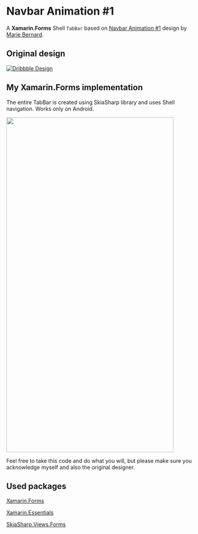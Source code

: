 # Navbar Animation #1

A **Xamarin.Forms** Shell `TabBar` based on [Navbar Animation #1](https://dribbble.com/shots/9852644-Navbar-Animation-1) design by [Marie Bernard](https://dribbble.com/marie_brn).

## Original design
[![Dribbble Design](https://github.com/RadekVyM/Navbar-Animation-1/blob/main/original%20design.gif)](https://dribbble.com/shots/9852644-Navbar-Animation-1)

## My Xamarin.Forms implementation
The entire TabBar is created using SkiaSharp library and uses Shell navigation. Works only on Android.

<img src="https://github.com/RadekVyM/Navbar-Animation-1/blob/main/navbaranimation%20gif%20720.gif" data-canonical-src="https://github.com/RadekVyM/Navbar-Animation-1/blob/main/navbaranimation%20gif%20720.gif" width="440" height="880" />

Feel free to take this code and do what you will, but please make sure you acknowledge myself and also the original designer.

## Used packages

[Xamarin.Forms](https://www.nuget.org/packages/Xamarin.Forms)

[Xamarin.Essentials](https://www.nuget.org/packages/Xamarin.Essentials)

[SkiaSharp.Views.Forms](https://www.nuget.org/packages/SkiaSharp.Views.Forms)
